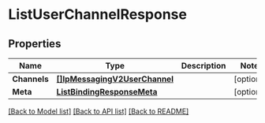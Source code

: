 # ListUserChannelResponse

## Properties

Name | Type | Description | Notes
------------ | ------------- | ------------- | -------------
**Channels** | [**[]IpMessagingV2UserChannel**](IpMessagingV2UserChannel.md) |  |[optional] 
**Meta** | [**ListBindingResponseMeta**](ListBindingResponseMeta.md) |  |[optional] 

[[Back to Model list]](../README.md#documentation-for-models) [[Back to API list]](../README.md#documentation-for-api-endpoints) [[Back to README]](../README.md)


